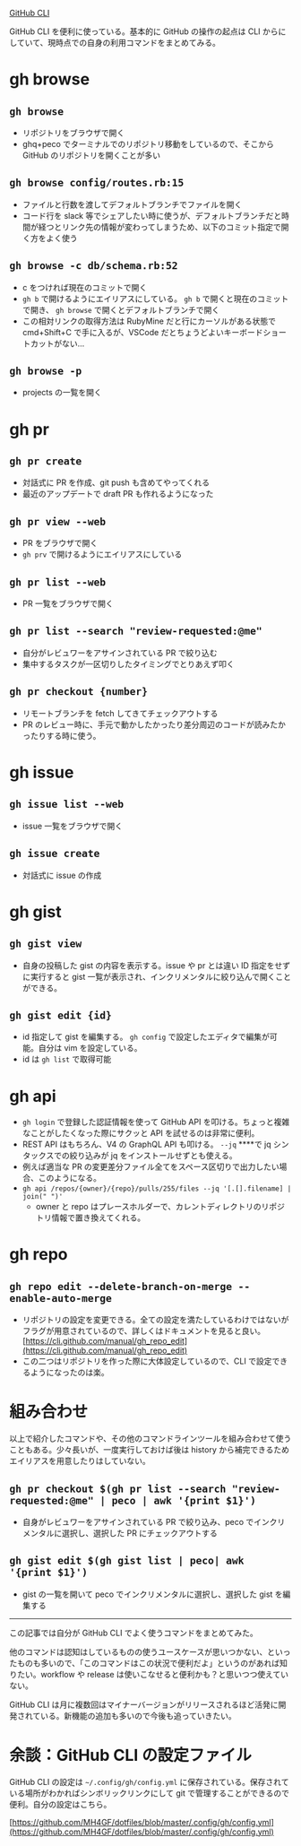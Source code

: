 [GitHub CLI](https://cli.github.com/)

GitHub CLI を便利に使っている。基本的に GitHub の操作の起点は CLI からにしていて、現時点での自身の利用コマンドをまとめてみる。

# gh browse

## `gh browse`

- リポジトリをブラウザで開く
- ghq+peco でターミナルでのリポジトリ移動をしているので、そこから GitHub のリポジトリを開くことが多い

## `gh browse config/routes.rb:15`

- ファイルと行数を渡してデフォルトブランチでファイルを開く
- コード行を slack 等でシェアしたい時に使うが、デフォルトブランチだと時間が経つとリンク先の情報が変わってしまうため、以下のコミット指定で開く方をよく使う

## `gh browse -c db/schema.rb:52`

- c をつければ現在のコミットで開く
- `gh b` で開けるようにエイリアスにしている。 `gh b` で開くと現在のコミットで開き、 `gh browse` で開くとデフォルトブランチで開く
- この相対リンクの取得方法は RubyMine だと行にカーソルがある状態で cmd+Shift+C で手に入るが、VSCode だとちょうどよいキーボードショートカットがない…

## `gh browse -p`

- projects の一覧を開く

# gh pr

## `gh pr create`

- 対話式に PR を作成、git push も含めてやってくれる
- 最近のアップデートで draft PR も作れるようになった

## `gh pr view --web`

- PR をブラウザで開く
- `gh prv` で開けるようにエイリアスにしている

## `gh pr list --web`

- PR 一覧をブラウザで開く

## `gh pr list --search "review-requested:@me"`

- 自分がレビュワーをアサインされている PR で絞り込む
- 集中するタスクが一区切りしたタイミングでとりあえず叩く

## `gh pr checkout {number}`

- リモートブランチを fetch してきてチェックアウトする
- PR のレビュー時に、手元で動かしたかったり差分周辺のコードが読みたかったりする時に使う。

# gh issue

## `gh issue list --web`

- issue 一覧をブラウザで開く

## `gh issue create`

- 対話式に issue の作成

# gh gist

## `gh gist view`

- 自身の投稿した gist の内容を表示する。issue や pr とは違い ID 指定をせずに実行すると gist 一覧が表示され、インクリメンタルに絞り込んで開くことができる。

## `gh gist edit {id}`

- id 指定して gist を編集する。 `gh config` で設定したエディタで編集が可能。自分は vim を設定している。
- id は `gh list` で取得可能

# gh api

- `gh login` で登録した認証情報を使って GitHub API を叩ける。ちょっと複雑なことがしたくなった際にサクッと API を試せるのは非常に便利。
- REST API はもちろん、V4 の GraphQL API も叩ける。 `--jq` \*\*\*\*で jq シンタックスでの絞り込みが jq をインストールせずとも使える。
- 例えば適当な PR の変更差分ファイル全てをスペース区切りで出力したい場合、このようになる。
- `gh api /repos/{owner}/{repo}/pulls/255/files --jq '[.[].filename] | join(" ")'`
  - owner と repo はプレースホルダーで、カレントディレクトリのリポジトリ情報で置き換えてくれる。

# gh repo

## `gh repo edit --delete-branch-on-merge --enable-auto-merge`

- リポジトリの設定を変更できる。全ての設定を満たしているわけではないがフラグが用意されているので、詳しくはドキュメントを見ると良い。 [https://cli.github.com/manual/gh_repo_edit](https://cli.github.com/manual/gh_repo_edit)
- この二つはリポジトリを作った際に大体設定しているので、CLI で設定できるようになったのは楽。

# 組み合わせ

以上で紹介したコマンドや、その他のコマンドラインツールを組み合わせて使うこともある。少々長いが、一度実行しておけば後は history から補完できるためエイリアスを用意したりはしていない。

## `gh pr checkout $(gh pr list --search "review-requested:@me" | peco | awk '{print $1}')`

- 自身がレビュワーをアサインされている PR で絞り込み、peco でインクリメンタルに選択し、選択した PR にチェックアウトする

## `gh gist edit $(gh gist list | peco| awk '{print $1}')`

- gist の一覧を開いて peco でインクリメンタルに選択し、選択した gist を編集する

---

この記事では自分が GitHub CLI でよく使うコマンドをまとめてみた。

他のコマンドは認知はしているものの使うユースケースが思いつかない、といったものも多いので、「このコマンドはこの状況で便利だよ」というのがあれば知りたい。workflow や release は使いこなせると便利かも？と思いつつ使えていない。

GitHub CLI は月に複数回はマイナーバージョンがリリースされるほど活発に開発されている。新機能の追加も多いので今後も追っていきたい。

# 余談：GitHub CLI の設定ファイル

GitHub CLI の設定は `~/.config/gh/config.yml` に保存されている。保存されている場所がわかればシンボリックリンクにして git で管理することができるので便利。自分の設定はこちら。

[https://github.com/MH4GF/dotfiles/blob/master/.config/gh/config.yml](https://github.com/MH4GF/dotfiles/blob/master/.config/gh/config.yml)
